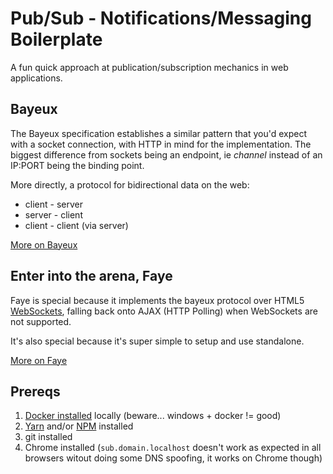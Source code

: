 # Pub/Sub - Notifications/Messaging Boilerplate

A fun quick approach at publication/subscription mechanics in web applications.

## Bayeux

The Bayeux specification establishes a similar pattern that you'd expect with a socket connection, 
with HTTP in mind for the implementation. The biggest difference from sockets being an endpoint, ie _channel_ 
instead of an IP:PORT being the binding point.

More directly, a protocol for bidirectional data on the web:

* client - server
* server - client
* client - client (via server)

[More on Bayeux](https://docs.cometd.org/current/reference/index.html#_bayeux)

## Enter into the arena, Faye

Faye is special because it implements the bayeux protocol over HTML5 [WebSockets](https://www.websocket.org/aboutwebsocket.html), falling back onto
AJAX (HTTP Polling) when WebSockets are not supported.

It's also special because it's super simple to setup and use standalone.

[More on Faye](https://faye.jcoglan.com/)

## Prereqs

1. [Docker installed](https://docs.docker.com/install/) locally (beware... windows + docker != good)
2. [Yarn](https://yarnpkg.com/lang/en/docs/install/) and/or [NPM](https://www.npmjs.com/get-npm) installed
3. git installed
4. Chrome installed (`sub.domain.localhost` doesn't work as expected in all browsers witout doing some DNS spoofing, it works on Chrome though)
